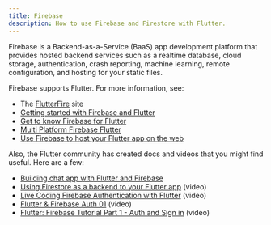 ```yaml
---
title: Firebase
description: How to use Firebase and Firestore with Flutter.
---
```


Firebase is a Backend-as-a-Service (BaaS) app development platform
that provides hosted backend services such as a realtime database,
cloud storage, authentication, crash reporting, machine learning,
remote configuration, and hosting for your static files.

Firebase supports Flutter. For more information, see:

* The [FlutterFire][] site
* [Getting started with Firebase and Flutter][started]
* [Get to know Firebase for Flutter][codelab1]
* [Multi Platform Firebase Flutter][codelab2]
* [Use Firebase to host your Flutter app on the web][article]

Also, the Flutter community has created docs and
videos that you might find useful. Here are a few:

* [Building chat app with Flutter and Firebase][chat app]
* [Using Firestore as a backend to your Flutter app][video] (video)
* [Live Coding Firebase Authentication with Flutter][video2] (video)
* [Flutter & Firebase Auth 01][video3] (video)
* [Flutter: Firebase Tutorial Part 1 - Auth and Sign in][video4] (video)

[article]: {{site.medium}}/flutter/must-try-use-firebase-to-host-your-flutter-app-on-the-web-852ee533a469
[chat app]: {{site.medium}}/flutter-community/building-a-chat-app-with-flutter-and-firebase-from-scratch-9eaa7f41782e
[codelab1]: {{site.codelabs}}/codelabs/firebase-get-to-know-flutter
[codelab2]: {{site.codelabs}}/codelabs/friendlyeats-flutter
[FlutterFire]: https://firebase.flutter.dev
[started]: https://firebase.flutter.dev/docs/overview
[video]: https://www.youtube.com/watch?v=DqJ_KjFzL9I&t=38s
[video2]: https://www.youtube.com/watch?v=OlcYP6UXlm8
[video3]: https://www.youtube.com/watch?v=u_Lyx8KJWpg
[video4]: https://www.youtube.com/watch?v=13-jNF984C0
